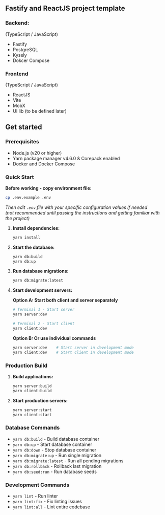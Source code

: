 ## Fastify and ReactJS project template

### Backend:
(TypeScript / JavaScript)
- Fastify
- PostgreSQL
- Kysely
- Dokcer Compose

### Frontend
(TypeScript / JavaScript)
- ReactJS
- Vite
- MobX
- UI lib (to be defined later)

## Get started
### Prerequisites
- Node.js (v20 or higher)
- Yarn package manager v4.6.0 & Corepack enabled
- Docker and Docker Compose

### Quick Start

**Before working - copy environment file:**
   ```bash
   cp .env.example .env
   ```
   *Then edit `.env` file with your specific configuration values if needed*\
   *(not recommended until passing the instructions and getting familiar with the project)*

1. **Install dependencies:**
   ```bash
   yarn install
   ```


2. **Start the database:**
   ```bash
   yarn db:build
   yarn db:up
   ```

3. **Run database migrations:**
   ```bash
   yarn db:migrate:latest
   ```

4. **Start development servers:**
   
   **Option A: Start both client and server separately**
   ```bash
   # Terminal 1 - Start server
   yarn server:dev
   
   # Terminal 2 - Start client
   yarn client:dev
   ```
   
   **Option B: Or use individual commands**
   ```bash
   yarn server:dev    # Start server in development mode
   yarn client:dev    # Start client in development mode
   ```

### Production Build

1. **Build applications:**
   ```bash
   yarn server:build
   yarn client:build
   ```

2. **Start production servers:**
   ```bash
   yarn server:start
   yarn client:start
   ```

### Database Commands
- `yarn db:build` - Build database container
- `yarn db:up` - Start database container
- `yarn db:down` - Stop database container
- `yarn db:migrate:up` - Run single migration
- `yarn db:migrate:latest` - Run all pending migrations
- `yarn db:rollback` - Rollback last migration
- `yarn db:seed:run` - Run database seeds

### Development Commands
- `yarn lint` - Run linter
- `yarn lint:fix` - Fix linting issues
- `yarn lint:all` - Lint entire codebase
